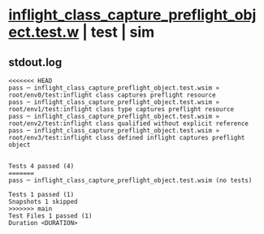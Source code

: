 # [inflight_class_capture_preflight_object.test.w](../../../../../examples/tests/valid/inflight_class_capture_preflight_object.test.w) | test | sim

## stdout.log
```log
<<<<<<< HEAD
pass ─ inflight_class_capture_preflight_object.test.wsim » root/env0/test:inflight class captures preflight resource               
pass ─ inflight_class_capture_preflight_object.test.wsim » root/env1/test:inflight class type captures preflight resource          
pass ─ inflight_class_capture_preflight_object.test.wsim » root/env2/test:inflight class qualified without explicit reference      
pass ─ inflight_class_capture_preflight_object.test.wsim » root/env3/test:inflight class defined inflight captures preflight object
 
 
Tests 4 passed (4)
=======
pass ─ inflight_class_capture_preflight_object.test.wsim (no tests)

Tests 1 passed (1)
Snapshots 1 skipped
>>>>>>> main
Test Files 1 passed (1)
Duration <DURATION>
```

